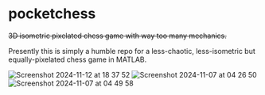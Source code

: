 # pocketchess
~~3D isometric pixelated chess game with way too many mechanics.~~

Presently this is simply a humble repo for a less-chaotic, less-isometric but equally-pixelated chess game in MATLAB.

![Screenshot 2024-11-12 at 18 37 52](https://github.com/user-attachments/assets/5d1db248-68ec-43db-b374-7e9526a0949e)
![Screenshot 2024-11-07 at 04 26 50](https://github.com/user-attachments/assets/341d662a-c33b-4506-83ea-2f8ad54ef46e)
![Screenshot 2024-11-07 at 04 49 58](https://github.com/user-attachments/assets/46843de1-7ad1-41d2-8410-025edf8c0d93)
